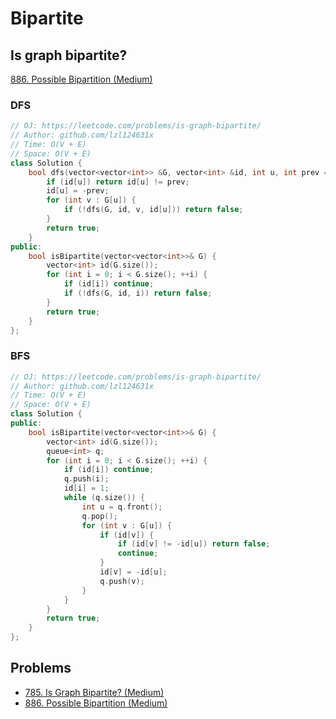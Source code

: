 # Bipartite

## Is graph bipartite?

[886. Possible Bipartition (Medium)](https://leetcode.com/problems/possible-bipartition/)

### DFS

```cpp
// OJ: https://leetcode.com/problems/is-graph-bipartite/
// Author: github.com/lzl124631x
// Time: O(V + E)
// Space: O(V + E)
class Solution {
    bool dfs(vector<vector<int>> &G, vector<int> &id, int u, int prev = 1) {
        if (id[u]) return id[u] != prev;
        id[u] = -prev;
        for (int v : G[u]) {
            if (!dfs(G, id, v, id[u])) return false;
        }
        return true;
    }
public:
    bool isBipartite(vector<vector<int>>& G) {
        vector<int> id(G.size());
        for (int i = 0; i < G.size(); ++i) {
            if (id[i]) continue;
            if (!dfs(G, id, i)) return false;
        }
        return true;
    }
};
```

### BFS

```cpp
// OJ: https://leetcode.com/problems/is-graph-bipartite/
// Author: github.com/lzl124631x
// Time: O(V + E)
// Space: O(V + E)
class Solution {
public:
    bool isBipartite(vector<vector<int>>& G) {
        vector<int> id(G.size());
        queue<int> q;
        for (int i = 0; i < G.size(); ++i) {
            if (id[i]) continue;
            q.push(i);
            id[i] = 1;
            while (q.size()) {
                int u = q.front();
                q.pop();
                for (int v : G[u]) {
                    if (id[v]) {
                        if (id[v] != -id[u]) return false;
                        continue;
                    }
                    id[v] = -id[u];
                    q.push(v);
                }
            }
        }
        return true;
    }
};
```

## Problems

* [785. Is Graph Bipartite? (Medium)](https://leetcode.com/problems/is-graph-bipartite/)
* [886. Possible Bipartition (Medium)](https://leetcode.com/problems/possible-bipartition/)